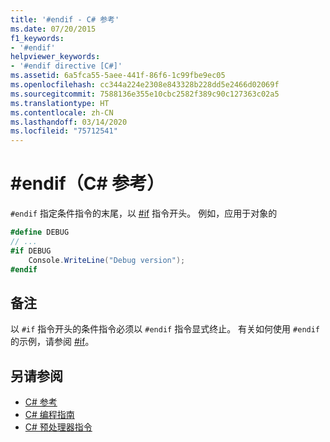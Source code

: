 ```yaml
---
title: '#endif - C# 参考'
ms.date: 07/20/2015
f1_keywords:
- '#endif'
helpviewer_keywords:
- '#endif directive [C#]'
ms.assetid: 6a5fca55-5aee-441f-86f6-1c99fbe9ec05
ms.openlocfilehash: cc344a224e2308e843328b228dd5e2466d02069f
ms.sourcegitcommit: 7588136e355e10cbc2582f389c90c127363c02a5
ms.translationtype: HT
ms.contentlocale: zh-CN
ms.lasthandoff: 03/14/2020
ms.locfileid: "75712541"
---
```

# <a name="endif-c-reference"></a>#endif（C# 参考）
`#endif` 指定条件指令的末尾，以 [#if](./preprocessor-if.md) 指令开头。 例如，应用于对象的  
  
```csharp
#define DEBUG  
// ...  
#if DEBUG  
    Console.WriteLine("Debug version");  
#endif  
```  
  
## <a name="remarks"></a>备注  
 以 `#if` 指令开头的条件指令必须以 `#endif` 指令显式终止。 有关如何使用 `#endif` 的示例，请参阅 [#if](./preprocessor-if.md)。  
  
## <a name="see-also"></a>另请参阅

- [C# 参考](../index.md)
- [C# 编程指南](../../programming-guide/index.md)
- [C# 预处理器指令](./index.md)
